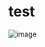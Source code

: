 # test

![image](https://user-images.githubusercontent.com/49867166/145949377-67f3faae-3028-4e08-9126-7bfe209a1978.png)
